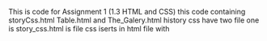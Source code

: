 This is code for Assignment 1 (1.3 HTML and CSS)
this code containing storyCss.html Table.html and The_Galery.html
history css have two file one is story_css.html is file css iserts in html file with <style> tag and the second one is html file with css file
and last my-style.css is the css file for all html file, not included story_css.html
